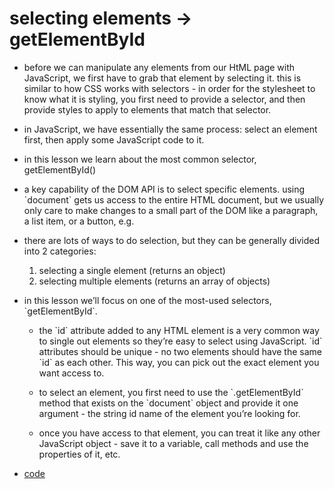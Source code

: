 # selecting elements -> getElementById

-   before we can manipulate any elements from our HtML page with JavaScript, we first have to grab that element by selecting it. this is similar to how CSS works with selectors - in order for the stylesheet to know what it is styling, you first need to provide a selector, and then provide styles to apply to elements that match that selector.
-   in JavaScript, we have essentially the same process: select an element first, then apply some JavaScript code to it.
-   in this lesson we learn about the most common selector, getElementById()

-   a key capability of the DOM API is to select specific elements. using \`document\` gets us access to the <span class="underline">entire</span> HTML document, but we usually only care to make changes to a small part of the DOM like a paragraph, a list item, or a button, e.g.

-   there are lots of ways to do selection, but they can be generally divided into 2 categories:
    1.  selecting a single element (returns an object)
    2.  selecting multiple elements (returns an array of objects)

-   in this lesson we&rsquo;ll focus on one of the most-used selectors, \`getElementById\`.
    -   the \`id\` attribute added to any HTML element is a very common way to single out elements so they&rsquo;re easy to select using JavaScript. \`id\` attributes should be unique - no two elements should have the same \`id\` as each other. This way, you can pick out the exact element you want access to.
    
    -   to select an element, you first need to use the \`.getElementById\` method that exists on the \`document\` object and provide it one argument - the string id name of the element you&rsquo;re looking for.
    
    -   once you have access to that element, you can treat it like any other JavaScript object - save it to a variable, call methods and use the properties of it, etc.

-   [code](app.js)
